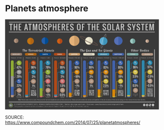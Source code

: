 # Planets atmosphere
![alt text](https://github.com/dnatividade/astronomy/blob/master/Images/Atmosphere-Compositions-of-the-Solar-System-2018.png)

SOURCE: https://www.compoundchem.com/2014/07/25/planetatmospheres/
